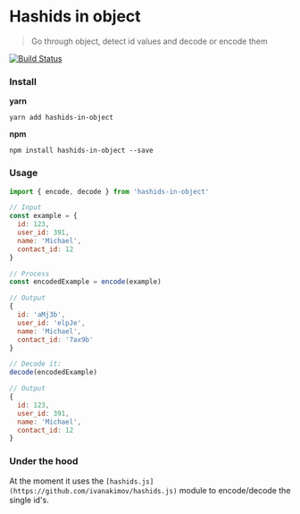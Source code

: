 # Hashids in object
> Go through object, detect id values and decode or encode them

[![Build Status](https://travis-ci.org/entwicklerstube/hashids-in-object.svg?branch=master)](https://travis-ci.org/entwicklerstube/hashids-in-object)

### Install
**yarn**
```
yarn add hashids-in-object
```

**npm**
```
npm install hashids-in-object --save
```

### Usage
```js
import { encode, decode } from 'hashids-in-object'

// Input
const example = {
  id: 123,
  user_id: 391,
  name: 'Michael',
  contact_id: 12
}

// Process
const encodedExample = encode(example)

// Output
{
  id: 'aMj3b',
  user_id: 'elpJe',
  name: 'Michael',
  contact_id: '7ax9b'
}

// Decode it:
decode(encodedExample)

// Output
{
  id: 123,
  user_id: 391,
  name: 'Michael',
  contact_id: 12
}
```


### Under the hood
At the moment it uses the `[hashids.js](https://github.com/ivanakimov/hashids.js)` module to encode/decode the single id's.
